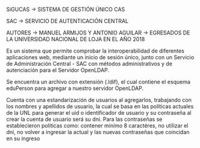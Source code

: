 ﻿SiGUCAS -> SISTEMA DE GESTIÓN ÚNICO CAS 

SAC -> SERVICIO DE AUTENTICACIÓN CENTRAL

AUTORES -> MANUEL ARMIJOS Y ANTONIO AGUILAR -> EGRESADOS DE LA UNIVERSIDAD NACIONAL DE LOJA EN EL AÑO 2018

Es un sistema que permite comprobar la interoperabilidad de diferentes aplicaciones web, mediante un inicio de sesión único, junto con un Servicio de Administración Central - SAC con métodos administrativos y de autenciación para el Servidor OpenLDAP.

Se encuentra un archivo con extensión (.ldif), el cual contiene el esquema eduPerson para agregar a nuestro servidor OpenLDAP.

Cuenta con una estandarización de usuarios al agregarlos, trabajando con los nombres y apellidos de usuario, la cual se basa en las políticas actuales de la UNL para generar el uid o identificador de usuario y su contraseña al crear la cuenta de usuario será su dni.
Para las contraseñas se establecieron políticas como: contener minímo 8 caractéres, no utilizar el dni, no volver a ingresar la actual y las nuevas contraseñas que coincidan en su ingreso
